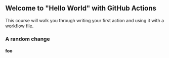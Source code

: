 ## Welcome to "Hello World" with GitHub Actions

This course will walk you through writing your first action and using it with a workflow file.

### A random change

#### foo
